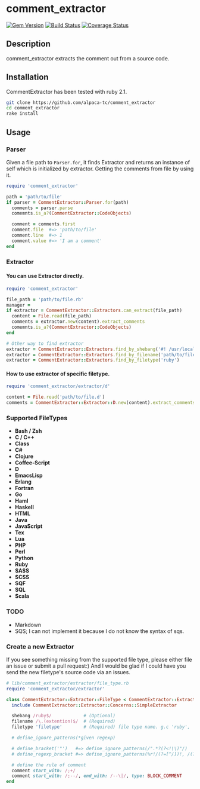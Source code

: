 # comment\_extractor

[![Gem Version](https://badge.fury.io/rb/comment_extractor.png)](http://badge.fury.io/rb/comment\_extractor)
[![Build Status](https://travis-ci.org/alpaca-tc/comment_extractor.png?branch=v1.0.0)](https://travis-ci.org/alpaca-tc/comment\_parser)
[![Coverage Status](https://coveralls.io/repos/alpaca-tc/comment_extractor/badge.png?branch=v1.0.0)](https://coveralls.io/r/alpaca-tc/comment\_extractor?branch=v1.0.0)

## Description

comment\_extractor extracts the comment out from a source code.

## Installation

CommentExtractor has been tested with ruby 2.1.

```sh
git clone https://github.com/alpaca-tc/comment_extractor
cd comment_extractor
rake install
```

## Usage

### Parser

Given a file path to `Parser.for`, it finds Extractor and returns an instance of self which is initialized by extractor. Getting the comments from file by using it.

```ruby
require 'comment_extractor'

path = 'path/to/file'
if parser = CommentExtractor::Parser.for(path)
  comments = parser.parse
  comemnts.is_a?(CommentExtractor::CodeObjects)

  comment = comments.first
  comment.file  #=> 'path/to/file'
  comment.line  #=> 1
  comment.value #=> 'I am a comment'
end
```

### Extractor

#### You can use Extractor directly.

```ruby
require 'comment_extractor'

file_path = 'path/to/file.rb'
manager =
if extractor = CommentExtractor::Extractors.can_extract(file_path)
  content = File.read(file_path)
  comments = extractor.new(content).extract_comments
  comemnts.is_a?(CommentExtractor::CodeObjects)
end

# Other way to find extractor
extractor = CommentExtractor::Extractors.find_by_shebang('#! /usr/local/bin/ruby')
extractor = CommentExtractor::Extractors.find_by_filename('path/to/file.rb')
extractor = CommentExtractor::Extractors.find_by_filetype('ruby')
```

#### How to use extractor of specific filetype.

```ruby
require 'comment_extractor/extractor/d'

content = File.read('path/to/file.d')
comments = CommentExtractor::Extractor::D.new(content).extract_comments
```

### Supported FileTypes

- **Bash / Zsh**
- **C / C++**
- **Class**
- **C#**
- **Clojure**
- **Coffee-Script**
- **D**
- **EmacsLisp**
- **Erlang**
- **Fortran**
- **Go**
- **Haml**
- **Haskell**
- **HTML**
- **Java**
- **JavaScript**
- **Tex**
- **Lua**
- **PHP**
- **Perl**
- **Python**
- **Ruby**
- **SASS**
- **SCSS**
- **SQF**
- **SQL**
- **Scala**

### TODO

- Markdown
- SQS; I can not implement it because I do not know the syntax of sqs.

### Create a new Extractor

If you see something missing from the supported file type, please either file an issue or submit a pull request:)
And I would be glad if I could have you send the new filetype's source code via an issues.

```ruby
# lib/comment_extractor/extractor/file_type.rb
require 'comment_extractor/extractor'

class CommentExtractor::Extractor::FileType < CommentExtractor::Extractor
  include CommentExtractor::Extractor::Concerns::SimpleExtractor

  shebang /ruby$/            # (Optional)
  filename /\.(extention)$/  # (Required)
  filetype 'filetype'        # (Required) file type name. g.c 'ruby', 'python'

  # define_ignore_patterns(*given regexp)

  # define_bracket('"')   #=> define_ignore_patterns(/".*?(?<!\\)"/)
  # define_regexp_bracket #=> define_ignore_patterns(%r!/(?=[^/])!, /(?<!\\)\//)

  # define the rule of comment
  comment start_with: /;+/
  comment start_with: /;--/, end_with: /--\|/, type: BLOCK_COMMENT
end
```
